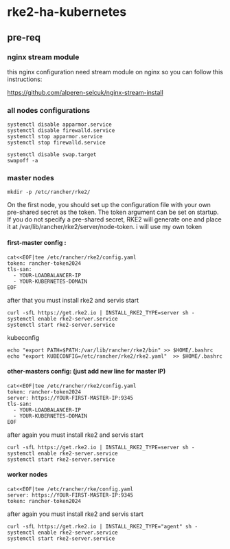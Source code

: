 # rke2-ha-kubernetes

## pre-req

### nginx stream module

this nginx configuration need stream module on nginx so you can follow this instructions:

https://github.com/alperen-selcuk/nginx-stream-install


### all nodes configurations

```
systemctl disable apparmor.service
systemctl disable firewalld.service
systemctl stop apparmor.service
systemctl stop firewalld.service

systemctl disable swap.target
swapoff -a
```

### master nodes

```
mkdir -p /etc/rancher/rke2/
```

On the first node, you should set up the configuration file with your own pre-shared secret as the token. The token argument can be set on startup.
If you do not specify a pre-shared secret, RKE2 will generate one and place it at /var/lib/rancher/rke2/server/node-token. i will use my own token

#### first-master config :

```
cat<<EOF|tee /etc/rancher/rke2/config.yaml
token: rancher-token2024
tls-san:
  - YOUR-LOADBALANCER-IP
  - YOUR-KUBERNETES-DOMAIN
EOF
```

after that you must install rke2 and servis start

```
curl -sfL https://get.rke2.io | INSTALL_RKE2_TYPE=server sh -
systemctl enable rke2-server.service
systemctl start rke2-server.service
```

kubeconfig 
```
echo "export PATH=$PATH:/var/lib/rancher/rke2/bin" >> $HOME/.bashrc
echo "export KUBECONFIG=/etc/rancher/rke2/rke2.yaml"  >> $HOME/.bashrc 
```

#### other-masters config: (just add new line for master IP)

```
cat<<EOF|tee /etc/rancher/rke2/config.yaml
token: rancher-token2024
server: https://YOUR-FIRST-MASTER-IP:9345
tls-san:
  - YOUR-LOADBALANCER-IP
  - YOUR-KUBERNETES-DOMAIN
EOF
```

after again you must install rke2 and servis start

```
curl -sfL https://get.rke2.io | INSTALL_RKE2_TYPE=server sh -
systemctl enable rke2-server.service
systemctl start rke2-server.service
```

#### worker nodes

```
cat<<EOF|tee /etc/rancher/rke/config.yaml
server: https://YOUR-FIRST-MASTER-IP:9345
token: rancher-token2024
```

after again you must install rke2 and servis start

```
curl -sfL https://get.rke2.io | INSTALL_RKE2_TYPE="agent" sh -
systemctl enable rke2-server.service
systemctl start rke2-server.service
```
